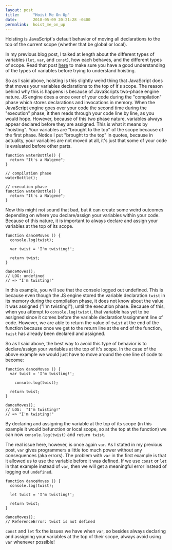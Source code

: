 ```yaml
---
layout: post
title:      "Hoist Me On Up"
date:       2018-05-09 20:21:28 -0400
permalink:  hoist_me_on_up
---
```



Hoisting is JavaScript's default behavior of moving all declarations to the top of the current scope (whether that be global or local). 

In my previous blog post, I talked at length about the different types of variables (`let`, `var`, and `const`), how each behaves, and the different types of scope. Read that post [here](https://mbalsamo2.github.io/scopin_for_variables) to make sure you have a good understanding of the types of variables before trying to understand hoisting.

So as I said above, hoisting is this slightly weird thing that JavaScript does that moves your variables declarations to the top of it's scope. The reason behind why this is happens is because of JavaScripts two-phase engine nature. JS engine does a once over of your code during the "compilation" phase which stores declarations and invocations in memory. When the JavaScript engine goes over your code the second time during the "execution" phase, it then reads through your code line by line, as you would hope. However, because of this two phase nature, variables always appear declared before they are assigned. This is what it means by "hoisting". Your variables are "brought to the top" of the scope because of the first phase. Notice I put "brought to the top" in quotes, because in actuality, your variables are not moved at all, it's just that some of your code is evaluated before other parts. 

```
function waterBottle() {
  return "It's a Nalgene";
}

// compilation phase
waterBottle();

// execution phase 
function waterBottle() {
  return "It's a Nalgene";
}
```

Now this might not sound that bad, but it can create some weird outcomes depending on where you declare/assign your variables within your code. Because of this nature, it is important to always declare and assign your variables at the top of its scope.

```
function danceMoves () {
  console.log(twist);
 
  var twist = 'I'm twisting!';
 
  return twist;
}
 
danceMoves();
// LOG: undefined
// => "I'm twisting!"
```

In this example, you will see that the console logged out undefined. This is because even though the JS engine stored the variable declaration `twist` in its memory during the compilation phase, it does not know about the value it was assigned ("I'm twisting!"), until the execution phase. Because of this, when you attempt to `console.log(twist)`, that variable has yet to be assigned since it comes before the variable declaration/assignment line of code. However, we are able to return the value of `twist` at the end of the function because once we get to the return line at the end of the function, `twist` has already been declared and assigned.    

So as I said above, the best way to avoid this type of behavior is to declare/assign your variables at the top of it's scope. In the case of the above example we would just have to move around the one line of code to become:

```
function danceMoves () {
  var twist = 'I'm twisting!';
	
	console.log(twist);
 
  return twist;
}
 
danceMoves();
// LOG:  "I'm twisting!"
// => "I'm twisting!"
```

By declaring and assigning the variable at the top of its scope (in this example it would befunction or local scope, so at the top at the function) we can now `console.log(twist)` and `return twist`.

The real issue here, however, is once again `var`. As I stated in my previous post, `var` gives programmers a little too much power without any consequences (aka errors). The problem with `var` in the first example is that it allowed us to use the variable before it was defined. If we use `const` or `let` in that example instead of `var`, then we will get a meaningful error instead of logging out `undefined`.

```
function danceMoves () {
  console.log(twist);
 
  let twist = 'I'm twisting!';
 
  return twist;
}
 
danceMoves();
// ReferenceError: twist is not defined
```

`const` and `let` fix the issues we have when `var`, so besides always declaring and assigning your variables at the top of their scope, always avoid using `var` whenever possible!
